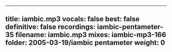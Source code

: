 
---
title: iambic.mp3
vocals: false
best: false
definitive: false
recordings: iambic-pentameter-35
filename: iambic.mp3
mixes: iambic-mp3-166
folder: 2005-03-19/iambic pentameter
weight: 0
---
